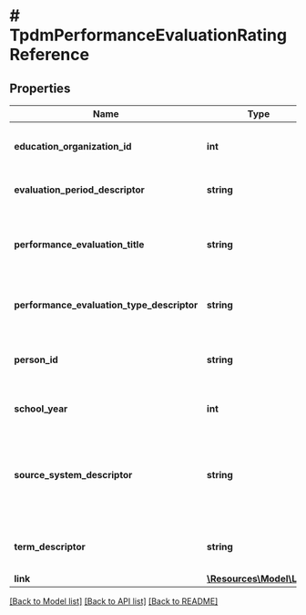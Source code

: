 # # TpdmPerformanceEvaluationRatingReference

## Properties

Name | Type | Description | Notes
------------ | ------------- | ------------- | -------------
**education_organization_id** | **int** | The identifier assigned to an education organization. |
**evaluation_period_descriptor** | **string** | The period for the evaluation. |
**performance_evaluation_title** | **string** | An assigned unique identifier for the performance evaluation. |
**performance_evaluation_type_descriptor** | **string** | The type of performance evaluation conducted. |
**person_id** | **string** | A unique alphanumeric code assigned to a person. |
**school_year** | **int** | The identifier for the school year. |
**source_system_descriptor** | **string** | This descriptor defines the originating record source system for the person. |
**term_descriptor** | **string** | The term for the session during the school year. |
**link** | [**\Resources\Model\Link**](Link.md) |  | [optional]

[[Back to Model list]](../../README.md#models) [[Back to API list]](../../README.md#endpoints) [[Back to README]](../../README.md)
